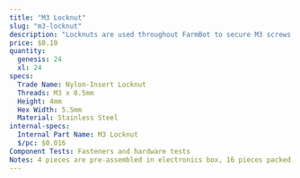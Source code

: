 ```yaml
---
title: "M3 Locknut"
slug: "m3-locknut"
description: "Locknuts are used throughout FarmBot to secure M3 screws in place. The nylon insert allows the locknut to resist loosening when subjected to vibration."
price: $0.10
quantity:
  genesis: 24
  xl: 24
specs:
  Trade Name: Nylon-Insert Locknut
  Threads: M3 x 0.5mm
  Height: 4mm
  Hex Width: 5.5mm
  Material: Stainless Steel
internal-specs:
  Internal Part Name: M3 Locknut
  $/pc: $0.016
Component Tests: Fasteners and hardware tests
Notes: 4 pieces are pre-assembled in electronics box, 16 pieces packed in bag)
---
```

